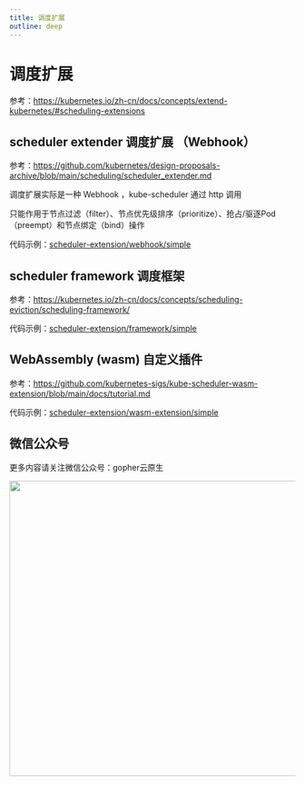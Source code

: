 ```yaml
---
title: 调度扩展
outline: deep
---
```


# 调度扩展

参考：https://kubernetes.io/zh-cn/docs/concepts/extend-kubernetes/#scheduling-extensions

## scheduler extender 调度扩展 （Webhook）

参考：https://github.com/kubernetes/design-proposals-archive/blob/main/scheduling/scheduler_extender.md

调度扩展实际是一种 Webhook ，kube-scheduler 通过 http 调用

只能作用于节点过滤（filter）、节点优先级排序（prioritize）、抢占/驱逐Pod（preempt）和节点绑定（bind）操作

代码示例：[scheduler-extension/webhook/simple](https://github.com/togettoyou/kubernetes-src-notes/tree/main/src/scheduler-extension/webhook/simple)

## scheduler framework 调度框架

参考：https://kubernetes.io/zh-cn/docs/concepts/scheduling-eviction/scheduling-framework/

代码示例：[scheduler-extension/framework/simple](https://github.com/togettoyou/kubernetes-src-notes/tree/main/src/scheduler-extension/framework/simple)

## WebAssembly (wasm) 自定义插件

参考：https://github.com/kubernetes-sigs/kube-scheduler-wasm-extension/blob/main/docs/tutorial.md

代码示例：[scheduler-extension/wasm-extension/simple](https://github.com/togettoyou/kubernetes-src-notes/tree/main/src/scheduler-extension/wasm-extension/simple)

## 微信公众号

更多内容请关注微信公众号：gopher云原生

<img src="https://github.com/user-attachments/assets/ea93572c-6c05-4751-bde7-35a58fe083f1" width="520px" />
